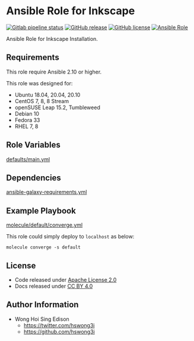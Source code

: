 # Ansible Role for Inkscape

[![Gitlab pipeline status](https://img.shields.io/gitlab/pipeline/alvistack/ansible-role-inkscape/master)](https://gitlab.com/alvistack/ansible-role-inkscape/-/pipelines)
[![GitHub release](https://img.shields.io/github/release/alvistack/ansible-role-inkscape.svg)](https://github.com/alvistack/ansible-role-inkscape/releases)
[![GitHub license](https://img.shields.io/github/license/alvistack/ansible-role-inkscape.svg)](https://github.com/alvistack/ansible-role-inkscape/blob/master/LICENSE)
[![Ansible Role](https://img.shields.io/badge/galaxy-alvistack.inkscape-blue.svg)](https://galaxy.ansible.com/alvistack/inkscape)

Ansible Role for Inkscape Installation.

## Requirements

This role require Ansible 2.10 or higher.

This role was designed for:

  - Ubuntu 18.04, 20.04, 20.10
  - CentOS 7, 8, 8 Stream
  - openSUSE Leap 15.2, Tumbleweed
  - Debian 10
  - Fedora 33
  - RHEL 7, 8

## Role Variables

[defaults/main.yml](defaults/main.yml)

## Dependencies

[ansible-galaxy-requirements.yml](ansible-galaxy-requirements.yml)

## Example Playbook

[molecule/default/converge.yml](molecule/default/converge.yml)

This role could simply deploy to `localhost` as below:

    molecule converge -s default

## License

  - Code released under [Apache License 2.0](LICENSE)
  - Docs released under [CC BY 4.0](http://creativecommons.org/licenses/by/4.0/)

## Author Information

  - Wong Hoi Sing Edison
      - <https://twitter.com/hswong3i>
      - <https://github.com/hswong3i>
